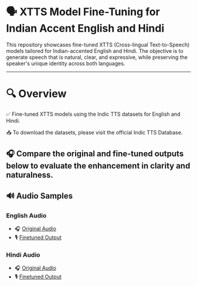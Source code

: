 # 🗣️ XTTS Model Fine-Tuning for Indian Accent English and Hindi

This repository showcases fine-tuned XTTS (Cross-lingual Text-to-Speech) models tailored for Indian-accented English and Hindi. The objective is to generate speech that is natural, clear, and expressive, while preserving the speaker's unique identity across both languages.

---

# 🔍 Overview
✅ Fine-tuned XTTS models using the Indic TTS datasets for English and Hindi.

📥 To download the datasets, please visit the official Indic TTS Database.

🎧 Compare the original and fine-tuned outputs below to evaluate the enhancement in clarity and naturalness.
---

## 🔊 Audio Samples

### English Audio
- 🎧 [Original Audio](https://raw.githubusercontent.com/Ajay5641/XTTS-Model-Finetuning/main/Finetune_Result/English_Audio.wav)
- 🎙️ [Finetuned Output](https://raw.githubusercontent.com/Ajay5641/XTTS-Model-Finetuning/main/Finetune_Result/English_Finetune_Output.wav)

### Hindi Audio
- 🎧 [Original Audio](https://raw.githubusercontent.com/Ajay5641/XTTS-Model-Finetuning/main/Finetune_Result/Hindi_Audio.wav)
- 🎙️ [Finetuned Output](https://raw.githubusercontent.com/Ajay5641/XTTS-Model-Finetuning/main/Finetune_Result/Hindi_Finetune_Output.wav)


